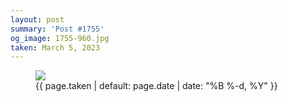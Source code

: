 ```yaml
---
layout: post
summary: 'Post #1755'
og_image: 1755-960.jpg
taken: March 5, 2023
---
```


<figure class="post">
<img sizes="(min-width: 700px) 50vw, calc(100vw - 2rem)" src="{{ site.assets_url }}/1755-480.jpg" srcset="{{ site.assets_url }}/1755-240.jpg 240w, {{ site.assets_url }}/1755-480.jpg 480w, {{ site.assets_url }}/1755-720.jpg 720w, {{ site.assets_url }}/1755-960.jpg 960w"/>
<figcaption>
<time>{{ page.taken | default: page.date | date: "%B %-d, %Y" }}</time>
</figcaption>
</figure>

